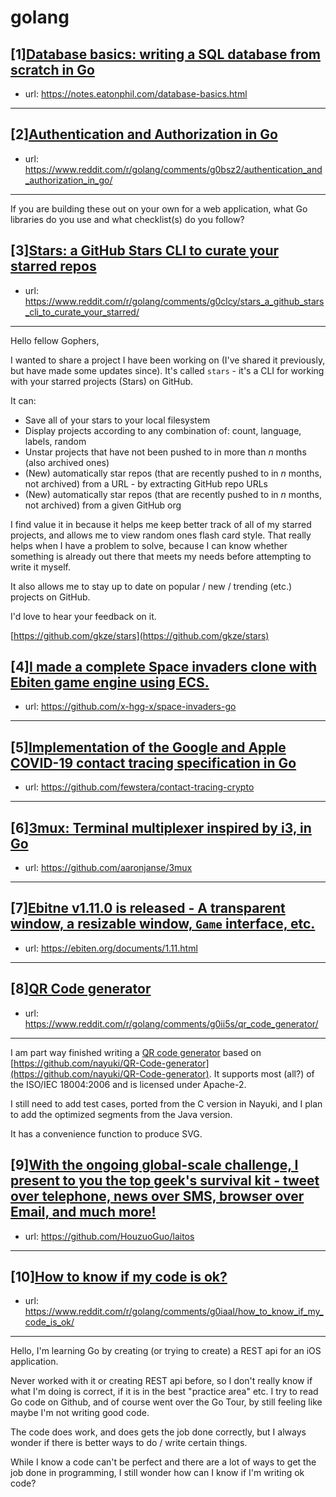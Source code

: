 # golang
## [1][Database basics: writing a SQL database from scratch in Go](https://www.reddit.com/r/golang/comments/g0ex8z/database_basics_writing_a_sql_database_from/)
- url: https://notes.eatonphil.com/database-basics.html
---

## [2][Authentication and Authorization in Go](https://www.reddit.com/r/golang/comments/g0bsz2/authentication_and_authorization_in_go/)
- url: https://www.reddit.com/r/golang/comments/g0bsz2/authentication_and_authorization_in_go/
---
If you are building these out on your own for a web application, what Go libraries do you use and what checklist(s) do you follow?
## [3][Stars: a GitHub Stars CLI to curate your starred repos](https://www.reddit.com/r/golang/comments/g0clcy/stars_a_github_stars_cli_to_curate_your_starred/)
- url: https://www.reddit.com/r/golang/comments/g0clcy/stars_a_github_stars_cli_to_curate_your_starred/
---
Hello fellow Gophers,

I wanted to share a project I have been working on (I've shared it previously, but have made some updates since). It's called `stars` \- it's a CLI for working with your starred projects (Stars) on GitHub.

It can:

* Save all of your stars to your local filesystem
* Display projects according to any combination of: count, language, labels, random
* Unstar projects that have not been pushed to in more than *n* months (also archived ones)
* (New) automatically star repos (that are recently pushed to in *n* months, not archived) from a URL - by extracting GitHub repo URLs
* (New) automatically star repos (that are recently pushed to in *n* months, not archived) from a given GitHub org

I find value it in because it helps me keep better track of all of my starred projects, and allows me to view random ones flash card style. That really helps when I have a problem to solve, because I can know whether something is already out there that meets my needs before attempting to write it myself.

It also allows me to stay up to date on popular / new / trending (etc.) projects on GitHub.

I'd love to hear your feedback on it.

[https://github.com/gkze/stars](https://github.com/gkze/stars)
## [4][I made a complete Space invaders clone with Ebiten game engine using ECS.](https://www.reddit.com/r/golang/comments/g00pma/i_made_a_complete_space_invaders_clone_with/)
- url: https://github.com/x-hgg-x/space-invaders-go
---

## [5][Implementation of the Google and Apple COVID-19 contact tracing specification in Go](https://www.reddit.com/r/golang/comments/g02kzn/implementation_of_the_google_and_apple_covid19/)
- url: https://github.com/fewstera/contact-tracing-crypto
---

## [6][3mux: Terminal multiplexer inspired by i3, in Go](https://www.reddit.com/r/golang/comments/fzttbv/3mux_terminal_multiplexer_inspired_by_i3_in_go/)
- url: https://github.com/aaronjanse/3mux
---

## [7][Ebitne v1.11.0 is released - A transparent window, a resizable window, `Game` interface, etc.](https://www.reddit.com/r/golang/comments/g0isl2/ebitne_v1110_is_released_a_transparent_window_a/)
- url: https://ebiten.org/documents/1.11.html
---

## [8][QR Code generator](https://www.reddit.com/r/golang/comments/g0ii5s/qr_code_generator/)
- url: https://www.reddit.com/r/golang/comments/g0ii5s/qr_code_generator/
---
I am part way finished writing a [QR code generator](https://github.com/grkuntzmd/qrcodegen) based on  [https://github.com/nayuki/QR-Code-generator](https://github.com/nayuki/QR-Code-generator). It supports most (all?) of the ISO/IEC 18004:2006 and is licensed under Apache-2.

I still need to add test cases, ported from the C version in Nayuki, and I plan to add the optimized segments from the Java version.

It has a convenience function to produce SVG.
## [9][With the ongoing global-scale challenge, I present to you the top geek's survival kit - tweet over telephone, news over SMS, browser over Email, and much more!](https://www.reddit.com/r/golang/comments/g0ih6k/with_the_ongoing_globalscale_challenge_i_present/)
- url: https://github.com/HouzuoGuo/laitos
---

## [10][How to know if my code is ok?](https://www.reddit.com/r/golang/comments/g0iaal/how_to_know_if_my_code_is_ok/)
- url: https://www.reddit.com/r/golang/comments/g0iaal/how_to_know_if_my_code_is_ok/
---
Hello, I'm learning Go by creating (or trying to create) a REST api for an iOS application.

Never worked with it or creating REST api before, so I don't really know if what I'm doing is correct, if it is in the best "practice area" etc. I try to read Go code on Github, and of course went over the Go Tour, by still feeling like maybe I'm not writing good code.

The code does work, and does gets the job done correctly, but I always wonder if there is better ways to do / write certain things.

While I know a code can't be perfect and there are a lot of ways to get the job done in programming, I still wonder how can I know if I'm writing ok code?
